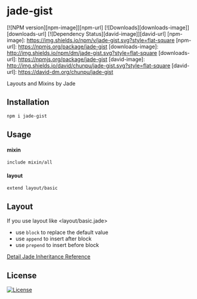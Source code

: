 jade-gist
===

[![NPM version][npm-image]][npm-url]
[![Downloads][downloads-image]][downloads-url]
[![Dependency Status][david-image]][david-url]
[npm-image]: https://img.shields.io/npm/v/jade-gist.svg?style=flat-square
[npm-url]: https://npmjs.org/package/jade-gist
[downloads-image]: http://img.shields.io/npm/dm/jade-gist.svg?style=flat-square
[downloads-url]: https://npmjs.org/package/jade-gist
[david-image]: http://img.shields.io/david/chunpu/jade-gist.svg?style=flat-square
[david-url]: https://david-dm.org/chunpu/jade-gist


Layouts and Mixins by Jade

Installation
---

```sh
npm i jade-gist
```

Usage
---

#### mixin

```jade
include mixin/all
```

#### layout

```jade
extend layout/basic
```


Layout
---

If you use layout like <layout/basic.jade>

- use `block` to replace the default value
- use `append` to insert after block
- use `prepend` to insert before block

[Detail Jade Inheritance Reference](http://jade-lang.com/reference/inheritance/)

License
---

[![License][license-image]][license-url]

[license-image]: http://img.shields.io/npm/l/jade-gist.svg?style=flat-square
[license-url]: #
